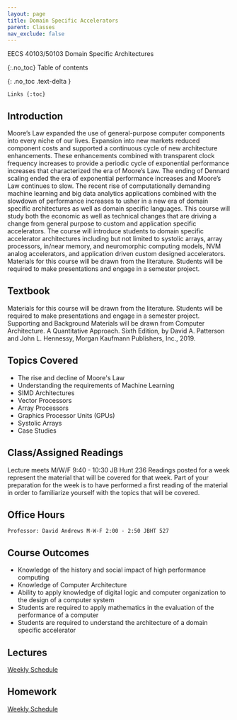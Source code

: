 ```yaml
---
layout: page
title: Domain Specific Accelerators
parent: Classes
nav_exclude: false
---
```

EECS 40103/50103 Domain Specific Architectures

{:.no_toc}
Table of contents

{: .no_toc .text-delta }

    Links {:toc}

## Introduction

Moore’s Law expanded the use of general-purpose computer components into every niche of our lives. Expansion into new markets reduced component costs and supported a continuous cycle of new architecture enhancements. These enhancements combined with transparent clock frequency increases to provide a periodic cycle of exponential performance increases that characterized the era of Moore’s Law. The ending of Dennard scaling ended the era of exponential performance increases and Moore’s Law continues to slow. The recent rise of computationally demanding machine learning and big data analytics applications combined with the slowdown of performance increases to usher in a new era of domain specific architectures as well as domain specific languages. This course will study both the economic as well as technical changes that are driving a change from general purpose to custom and application specific accelerators. The course will introduce students to domain specific accelerator architectures including but not limited to systolic arrays, array processors, in/near memory, and neuromorphic computing models, NVM analog accelerators, and application driven custom designed accelerators. Materials for this course will be drawn from the literature. Students will be required to make presentations and engage in a semester project.

## Textbook
Materials for this course will be drawn from the literature. Students will be required to make presentations and engage in a semester project. Supporting and Background Materials will be drawn from Computer Architecture. A Quantitative Approach. Sixth Edition, by David A. Patterson and John L. Hennessy, Morgan Kaufmann Publishers, Inc., 2019.

## Topics Covered

- The rise and decline of Moore's Law
- Understanding the requirements of Machine Learning
- SIMD Architectures
- Vector Processors
- Array Processors
- Graphics Processor Units (GPUs)
- Systolic Arrays
- Case Studies

## Class/Assigned Readings

Lecture meets M/W/F 9:40 - 10:30 JB Hunt 236
Readings posted for a week represent the material that will be covered for that week. Part of your preparation for the week is to have performed a first reading of the material in order to familiarize yourself with the topics that will be covered.

## Office Hours

    Professor: David Andrews M-W-F 2:00 - 2:50 JBHT 527


## Course Outcomes

- Knowledge of the history and social impact of high performance computing
- Knowledge of Computer Architecture
- Ability to apply knowledge of digital logic and computer organization to the design of a computer system
- Students are required to apply mathematics in the evaluation of the performance of a computer
- Students are required to understand the architecture of a domain specific accelerator

## Lectures
[Weekly Schedule](./schedule)

## Homework
[Weekly Schedule](./schedule)
